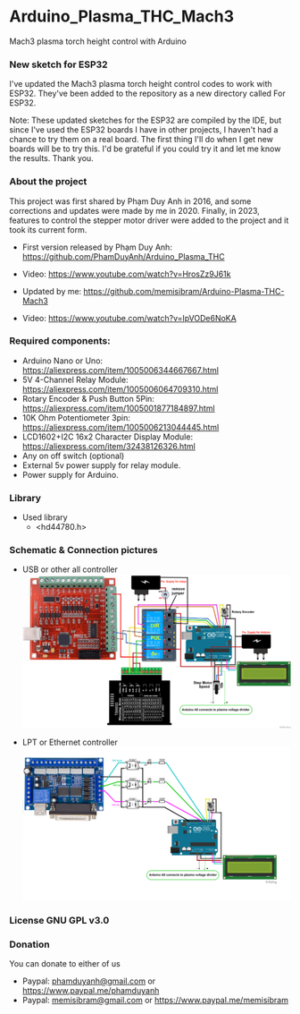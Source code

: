 # Arduino_Plasma_THC_Mach3
Mach3 plasma torch height control with Arduino

### New sketch for ESP32
I've updated the Mach3 plasma torch height control codes to work with ESP32.
They've been added to the repository as a new directory called For ESP32.

Note: These updated sketches for the ESP32 are compiled by the IDE, but since I've used the ESP32 boards I have in other projects, I haven't had a chance to try them on a real board.
The first thing I'll do when I get new boards will be to try this. I'd be grateful if you could try it and let me know the results. Thank you.

### About the project
This project was first shared by Phạm Duy Anh in 2016, and some corrections and updates were made by me in 2020.
Finally, in 2023, features to control the stepper motor driver were added to the project and it took its current form.

 - First version released by Phạm Duy Anh: https://github.com/PhamDuyAnh/Arduino_Plasma_THC
 - Video: https://www.youtube.com/watch?v=HrosZz9J61k

 - Updated by me: https://github.com/memisibram/Arduino-Plasma-THC-Mach3
 - Video: https://www.youtube.com/watch?v=IpVODe6NoKA

### Required components:
 - Arduino Nano or Uno: https://aliexpress.com/item/1005006344667667.html
 - 5V 4-Channel Relay Module: https://aliexpress.com/item/1005006064709310.html
 - Rotary Encoder & Push Button 5Pin: https://aliexpress.com/item/1005001877184897.html
 - 10K Ohm Potentiometer 3pin: https://aliexpress.com/item/1005006213044445.html
 - LCD1602+I2C 16x2 Character Display Module: https://aliexpress.com/item/32438126326.html
 - Any on off switch (optional)
 - External 5v power supply for relay module.
 - Power supply for Arduino.

### Library
  - Used library
    * <hd44780.h>

### Schematic & Connection pictures
  - USB or other all controller
![USB or other all controller](https://github.com/memisibram/Arduino-Plasma-THC-Mach3/blob/main/THC%20rotary%20Mach3%20-%20USB%20or%20other%20all%20controller/Sketch_bb.png)

  - LPT or Ethernet controller
![LPT or Ethernet controller](https://github.com/memisibram/Arduino-Plasma-THC-Mach3/blob/main/THC_rotary%20Mach3%20-%20LPT%20or%20Ethernet%20controller/Sketch_ab.png)

### License GNU GPL v3.0

### Donation

You can donate to either of us

  -  Paypal: phamduyanh@gmail.com or https://www.paypal.me/phamduyanh
  -  Paypal: memisibram@gmail.com or https://www.paypal.me/memisibram
